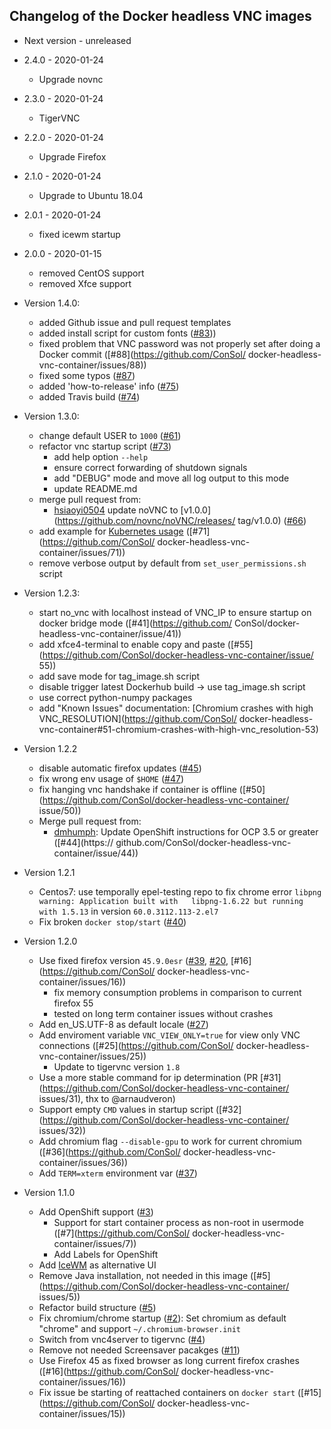 ## Changelog of the Docker headless VNC images

* Next version - unreleased
* 2.4.0 - 2020-01-24
  * Upgrade novnc

* 2.3.0 - 2020-01-24
  * TigerVNC

* 2.2.0 - 2020-01-24
  * Upgrade Firefox

* 2.1.0 - 2020-01-24
  * Upgrade to Ubuntu 18.04
* 2.0.1 - 2020-01-24
  * fixed icewm startup

* 2.0.0 - 2020-01-15
  * removed CentOS support
  * removed Xfce support
  
* Version 1.4.0:
  * added Github issue and pull request templates
  * added install script for custom fonts ([#83](https://github.com/ConSol/docker-headless-vnc-container/issues/83)))
  * fixed problem that VNC password was not properly set after doing a Docker commit ([#88](https://github.com/ConSol/  docker-headless-vnc-container/issues/88))
  * fixed some typos ([#87](https://github.com/ConSol/docker-headless-vnc-container/issues/87))
  * added 'how-to-release' info ([#75](https://github.com/ConSol/docker-headless-vnc-container/issues/75))
  * added Travis build ([#74](https://github.com/ConSol/docker-headless-vnc-container/issues/74))
  
* Version 1.3.0:
  * change default USER to `1000` ([#61](https://github.com/ConSol/docker-headless-vnc-container/issues/61))
  * refactor vnc startup script ([#73](https://github.com/ConSol/docker-headless-vnc-container/issues/73))
    * add help option `--help`
    * ensure correct forwarding of shutdown signals
    * add "DEBUG" mode and move all log output to this mode
    * update README.md
  * merge pull request from:
    * [hsiaoyi0504](https://github.com/hsiaoyi0504) update noVNC to [v1.0.0](https://github.com/novnc/noVNC/releases/  tag/v1.0.0) ([#66](https://github.com/ConSol/docker-headless-vnc-container/pull/66))
  * add example for [Kubernetes usage](./kubernetes/README.md) ([#71](https://github.com/ConSol/  docker-headless-vnc-container/issues/71)) 
  * remove verbose output by default from `set_user_permissions.sh` script
   
* Version 1.2.3:
  
  * start no_vnc with localhost instead of VNC_IP to ensure startup on docker bridge mode ([#41](https://github.com/  ConSol/docker-headless-vnc-container/issue/41)) 
  * add xfce4-terminal to enable copy and paste ([#55](https://github.com/ConSol/docker-headless-vnc-container/issue/  55))
  * add save mode for tag_image.sh script 
  * disable trigger latest Dockerhub build -> use tag_image.sh script 
  * use correct python-numpy packages 
  * add "Known Issues" documentation: [Chromium crashes with high VNC_RESOLUTION](https://github.com/ConSol/  docker-headless-vnc-container#51-chromium-crashes-with-high-vnc_resolution-53)
  
* Version 1.2.2
  * disable automatic firefox updates ([#45](https://github.com/ConSol/docker-headless-vnc-container/issue/45))
  * fix wrong env usage of `$HOME` ([#47](https://github.com/ConSol/docker-headless-vnc-container/issue/47))
  * fix hanging vnc handshake if container is offline ([#50](https://github.com/ConSol/docker-headless-vnc-container/  issue/50))
  * Merge pull request from:
      * [dmhumph](https://github.com/dmhumph): Update OpenShift instructions for OCP 3.5 or greater ([#44](https://  github.com/ConSol/docker-headless-vnc-container/issue/44)) 
  
* Version 1.2.1
  * Centos7: use temporally epel-testing repo to fix chrome error `libpng warning: Application built with   libpng-1.6.22 but running with 1.5.13` in version `60.0.3112.113-2.el7`
  * Fix broken `docker stop/start` ([#40](https://github.com/ConSol/docker-headless-vnc-container/issues/40))
  
* Version 1.2.0
  * Use fixed firefox version `45.9.0esr` ([#39](https://github.com/ConSol/docker-headless-vnc-container/issues/39),   [#20](https://github.com/ConSol/docker-headless-vnc-container/issues/20), [#16](https://github.com/ConSol/  docker-headless-vnc-container/issues/16)) 
    * fix memory consumption problems in comparison to current firefox 55
    * tested on long term container issues without crashes 
  * Add en_US.UTF-8 as default locale ([#27](https://github.com/ConSol/docker-headless-vnc-container/issues/27)) 
  * Add enviroment variable `VNC_VIEW_ONLY=true` for view only VNC connections ([#25](https://github.com/ConSol/  docker-headless-vnc-container/issues/25))
    * Update to tigervnc version `1.8`
  * Use a more stable command for ip determination (PR [#31](https://github.com/ConSol/docker-headless-vnc-container/  issues/31), thx to @arnaudveron) 
  * Support empty `CMD` values in startup script ([#32](https://github.com/ConSol/docker-headless-vnc-container/  issues/32)) 
  * Add chromium flag `--disable-gpu` to work for current chromium ([#36](https://github.com/ConSol/  docker-headless-vnc-container/issues/36)) 
  * Add `TERM=xterm` environment var ([#37](https://github.com/ConSol/docker-headless-vnc-container/issues/37))  
  
* Version 1.1.0
  
  * Add OpenShift support ([#3](https://github.com/ConSol/docker-headless-vnc-container/issues/3))
     * Support for start container process as non-root in usermode ([#7](https://github.com/ConSol/  docker-headless-vnc-container/issues/7))
     * Add Labels for OpenShift
  * Add [IceWM](http://www.icewm.org/) as alternative UI
  * Remove Java installation, not needed in this image ([#5](https://github.com/ConSol/docker-headless-vnc-container/  issues/5))
  * Refactor build structure ([#5](https://github.com/ConSol/docker-headless-vnc-container/issues/5))
  * Fix chromium/chrome startup ([#2](https://github.com/ConSol/docker-headless-vnc-container/issues/2)): Set   chromium as default "chrome" and support `~/.chromium-browser.init`
  * Switch from vnc4server to tigervnc ([#4](https://github.com/ConSol/docker-headless-vnc-container/issues/4))
  * Remove not needed Screensaver pacakges ([#11](https://github.com/ConSol/docker-headless-vnc-container/issues/11))          
  * Use Firefox 45 as fixed browser as long current firefox crashes ([#16](https://github.com/ConSol/  docker-headless-vnc-container/issues/16))
  * Fix issue be starting of reattached containers on `docker start` ([#15](https://github.com/ConSol/  docker-headless-vnc-container/issues/15))
  